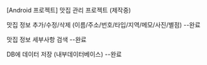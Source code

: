 [Android 프로젝트] 맛집 관리 프로젝트 (제작중)

맛집 정보 추가/수정/삭제 (이름/주소/번호/타입/지역/메모/사진/별점) --완료

맛집 정보 세부사항 검색 --완료

DB에 데이터 저장 (내부데이터베이스) --완료
